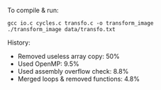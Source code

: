 To compile & run:
```
gcc io.c cycles.c transfo.c -o transform_image
./transform_image data/transfo.txt
```

History:
* Removed useless array copy: 50%
* Used OpenMP: 9.5%
* Used assembly overflow check: 8.8% 
* Merged loops & removed functions: 4.8%